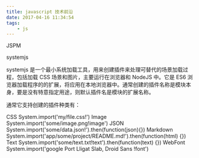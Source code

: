 ```yaml
---
title: javascript 技术前沿
date: 2017-04-16 11:34:54
tags:
    - js
---
```



JSPM


systemjs 


systemjs 是一个最小系统加载工具，用来创建插件来处理可替代的场景加载过程，包括加载 CSS 场景和图片，主要运行在浏览器和 NodeJS 中。它是 ES6 浏览器加载程序的的扩展，将应用在本地浏览器中。通常创建的插件名称是模块本身，要是没有特意指定用途，则默认插件名是模块的扩展名称。

通常它支持创建的插件种类有：

CSS System.import('my/file.css!')
Image System.import('some/image.png!image')
JSON System.import('some/data.json!').then(function(json){})
Markdown System.import('app/some/project/README.md!').then(function(html) {})
Text System.import('some/text.txt!text').then(function(text) {})
WebFont System.import('google Port Lligat Slab, Droid Sans !font')